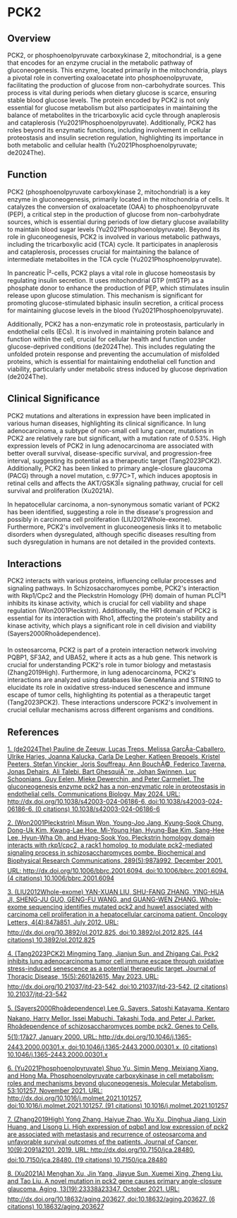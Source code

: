 # PCK2

## Overview
PCK2, or phosphoenolpyruvate carboxykinase 2, mitochondrial, is a gene that encodes for an enzyme crucial in the metabolic pathway of gluconeogenesis. This enzyme, located primarily in the mitochondria, plays a pivotal role in converting oxaloacetate into phosphoenolpyruvate, facilitating the production of glucose from non-carbohydrate sources. This process is vital during periods when dietary glucose is scarce, ensuring stable blood glucose levels. The protein encoded by PCK2 is not only essential for glucose metabolism but also participates in maintaining the balance of metabolites in the tricarboxylic acid cycle through anaplerosis and cataplerosis (Yu2021Phosphoenolpyruvate). Additionally, PCK2 has roles beyond its enzymatic functions, including involvement in cellular proteostasis and insulin secretion regulation, highlighting its importance in both metabolic and cellular health (Yu2021Phosphoenolpyruvate; de2024The).

## Function
PCK2 (phosphoenolpyruvate carboxykinase 2, mitochondrial) is a key enzyme in gluconeogenesis, primarily located in the mitochondria of cells. It catalyzes the conversion of oxaloacetate (OAA) to phosphoenolpyruvate (PEP), a critical step in the production of glucose from non-carbohydrate sources, which is essential during periods of low dietary glucose availability to maintain blood sugar levels (Yu2021Phosphoenolpyruvate). Beyond its role in gluconeogenesis, PCK2 is involved in various metabolic pathways, including the tricarboxylic acid (TCA) cycle. It participates in anaplerosis and cataplerosis, processes crucial for maintaining the balance of intermediate metabolites in the TCA cycle (Yu2021Phosphoenolpyruvate).

In pancreatic Î²-cells, PCK2 plays a vital role in glucose homeostasis by regulating insulin secretion. It uses mitochondrial GTP (mtGTP) as a phosphate donor to enhance the production of PEP, which stimulates insulin release upon glucose stimulation. This mechanism is significant for promoting glucose-stimulated biphasic insulin secretion, a critical process for maintaining glucose levels in the blood (Yu2021Phosphoenolpyruvate).

Additionally, PCK2 has a non-enzymatic role in proteostasis, particularly in endothelial cells (ECs). It is involved in maintaining protein balance and function within the cell, crucial for cellular health and function under glucose-deprived conditions (de2024The). This includes regulating the unfolded protein response and preventing the accumulation of misfolded proteins, which is essential for maintaining endothelial cell function and viability, particularly under metabolic stress induced by glucose deprivation (de2024The).

## Clinical Significance
PCK2 mutations and alterations in expression have been implicated in various human diseases, highlighting its clinical significance. In lung adenocarcinoma, a subtype of non-small cell lung cancer, mutations in PCK2 are relatively rare but significant, with a mutation rate of 0.53%. High expression levels of PCK2 in lung adenocarcinoma are associated with better overall survival, disease-specific survival, and progression-free interval, suggesting its potential as a therapeutic target (Tang2023PCK2). Additionally, PCK2 has been linked to primary angle-closure glaucoma (PACG) through a novel mutation, c.977C>T, which induces apoptosis in retinal cells and affects the AKT/GSK3Î± signaling pathway, crucial for cell survival and proliferation (Xu2021A).

In hepatocellular carcinoma, a non-synonymous somatic variant of PCK2 has been identified, suggesting a role in the disease's progression and possibly in carcinoma cell proliferation (LIU2012Whole-exome). Furthermore, PCK2's involvement in gluconeogenesis links it to metabolic disorders when dysregulated, although specific diseases resulting from such dysregulation in humans are not detailed in the provided contexts.

## Interactions
PCK2 interacts with various proteins, influencing cellular processes and signaling pathways. In Schizosaccharomyces pombe, PCK2's interaction with Rkp1/Cpc2 and the Pleckstrin Homology (PH) domain of human PLCÎ³1 inhibits its kinase activity, which is crucial for cell viability and shape regulation (Won2001Pleckstrin). Additionally, the HR1 domain of PCK2 is essential for its interaction with Rho1, affecting the protein's stability and kinase activity, which plays a significant role in cell division and viability (Sayers2000Rhoâdependence).

In osteosarcoma, PCK2 is part of a protein interaction network involving PQBP1, SF3A2, and UBA52, where it acts as a hub gene. This network is crucial for understanding PCK2's role in tumor biology and metastasis (Zhang2019High). Furthermore, in lung adenocarcinoma, PCK2's interactions are analyzed using databases like GeneMania and STRING to elucidate its role in oxidative stress-induced senescence and immune escape of tumor cells, highlighting its potential as a therapeutic target (Tang2023PCK2). These interactions underscore PCK2's involvement in crucial cellular mechanisms across different organisms and conditions.


## References


[1. (de2024The) Pauline de Zeeuw, Lucas Treps, Melissa GarcÃ­a-Caballero, Ulrike Harjes, Joanna Kalucka, Carla De Legher, Katleen Brepoels, Kristel Peeters, Stefan Vinckier, Joris Souffreau, Ann BouchÃ©, Federico Taverna, Jonas Dehairs, Ali Talebi, Bart GhesquiÃ¨re, Johan Swinnen, Luc Schoonjans, Guy Eelen, Mieke Dewerchin, and Peter Carmeliet. The gluconeogenesis enzyme pck2 has a non-enzymatic role in proteostasis in endothelial cells. Communications Biology, May 2024. URL: http://dx.doi.org/10.1038/s42003-024-06186-6, doi:10.1038/s42003-024-06186-6. (0 citations) 10.1038/s42003-024-06186-6](https://doi.org/10.1038/s42003-024-06186-6)

[2. (Won2001Pleckstrin) Misun Won, Young-Joo Jang, Kyung-Sook Chung, Dong-Uk Kim, Kwang-Lae Hoe, Mi-Young Han, Hyung-Bae Kim, Sang-Hee Lee, Hyun-Wha Oh, and Hyang-Sook Yoo. Pleckstrin homology domain interacts with rkp1/cpc2, a rack1 homolog, to modulate pck2-mediated signaling process in schizosaccharomyces pombe. Biochemical and Biophysical Research Communications, 289(5):987â992, December 2001. URL: http://dx.doi.org/10.1006/bbrc.2001.6094, doi:10.1006/bbrc.2001.6094. (4 citations) 10.1006/bbrc.2001.6094](https://doi.org/10.1006/bbrc.2001.6094)

[3. (LIU2012Whole-exome) YAN-XUAN LIU, SHU-FANG ZHANG, YING-HUA JI, SHENG-JU GUO, GENG-FU WANG, and GUANG-WEN ZHANG. Whole-exome sequencing identifies mutated pck2 and huwe1 associated with carcinoma cell proliferation in a hepatocellular carcinoma patient. Oncology Letters, 4(4):847â851, July 2012. URL: http://dx.doi.org/10.3892/ol.2012.825, doi:10.3892/ol.2012.825. (44 citations) 10.3892/ol.2012.825](https://doi.org/10.3892/ol.2012.825)

[4. (Tang2023PCK2) Mingming Tang, Jianjun Sun, and Zhigang Cai. Pck2 inhibits lung adenocarcinoma tumor cell immune escape through oxidative stress-induced senescence as a potential therapeutic target. Journal of Thoracic Disease, 15(5):2601â2615, May 2023. URL: http://dx.doi.org/10.21037/jtd-23-542, doi:10.21037/jtd-23-542. (2 citations) 10.21037/jtd-23-542](https://doi.org/10.21037/jtd-23-542)

[5. (Sayers2000Rhoâdependence) Lee G. Sayers, Satoshi Katayama, Kentaro Nakano, Harry Mellor, Issei Mabuchi, Takashi Toda, and Peter J. Parker. Rhoâdependence of schizosaccharomyces pombe pck2. Genes to Cells, 5(1):17â27, January 2000. URL: http://dx.doi.org/10.1046/j.1365-2443.2000.00301.x, doi:10.1046/j.1365-2443.2000.00301.x. (0 citations) 10.1046/j.1365-2443.2000.00301.x](https://doi.org/10.1046/j.1365-2443.2000.00301.x)

[6. (Yu2021Phosphoenolpyruvate) Shuo Yu, Simin Meng, Meixiang Xiang, and Hong Ma. Phosphoenolpyruvate carboxykinase in cell metabolism: roles and mechanisms beyond gluconeogenesis. Molecular Metabolism, 53:101257, November 2021. URL: http://dx.doi.org/10.1016/j.molmet.2021.101257, doi:10.1016/j.molmet.2021.101257. (91 citations) 10.1016/j.molmet.2021.101257](https://doi.org/10.1016/j.molmet.2021.101257)

[7. (Zhang2019High) Yong Zhang, Haiyue Zhao, Wu Xu, Dinghua Jiang, Lixin Huang, and Lisong Li. High expression of pqbp1 and low expression of pck2 are associated with metastasis and recurrence of osteosarcoma and unfavorable survival outcomes of the patients. Journal of Cancer, 10(9):2091â2101, 2019. URL: http://dx.doi.org/10.7150/jca.28480, doi:10.7150/jca.28480. (19 citations) 10.7150/jca.28480](https://doi.org/10.7150/jca.28480)

[8. (Xu2021A) Menghan Xu, Jin Yang, Jiayue Sun, Xuemei Xing, Zheng Liu, and Tao Liu. A novel mutation in pck2 gene causes primary angle-closure glaucoma. Aging, 13(19):23338â23347, October 2021. URL: http://dx.doi.org/10.18632/aging.203627, doi:10.18632/aging.203627. (6 citations) 10.18632/aging.203627](https://doi.org/10.18632/aging.203627)